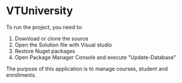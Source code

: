 ﻿# VTUniversity
To run the project, you need to:
1. Download or clone the source
2. Open the Solution file with Visual studio
3. Restore Nuget packages
4. Open Package Manager Console and execute "Update-Database"

The purpose of this application is to manage courses, student and enrollments.

